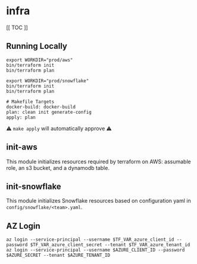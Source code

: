 # infra

[[ TOC ]]

## Running Locally

```shell
export WORKDIR="prod/aws"
bin/terraform init
bin/terraform plan

export WORKDIR="prod/snowflake"
bin/terraform init
bin/terraform plan

# Makefile Targets 
docker-build: docker-build
plan: clean init generate-config
apply: plan
```
⚠ `make apply` will automatically approve ⚠

## init-aws

This module initializes resources required by terraform on AWS: assumable role, an s3 bucket, and a dynamodb table.

## init-snowflake

This module initializes Snowflake resources based on configuration yaml in `config/snowflake/<team>.yaml`.

## AZ Login

```shell
az login --service-principal --username $TF_VAR_azure_client_id --password $TF_VAR_azure_client_secret --tenant $TF_VAR_azure_tenant_id
az login --service-principal --username $AZURE_CLIENT_ID --password $AZURE_SECRET --tenant $AZURE_TENANT_ID
```
